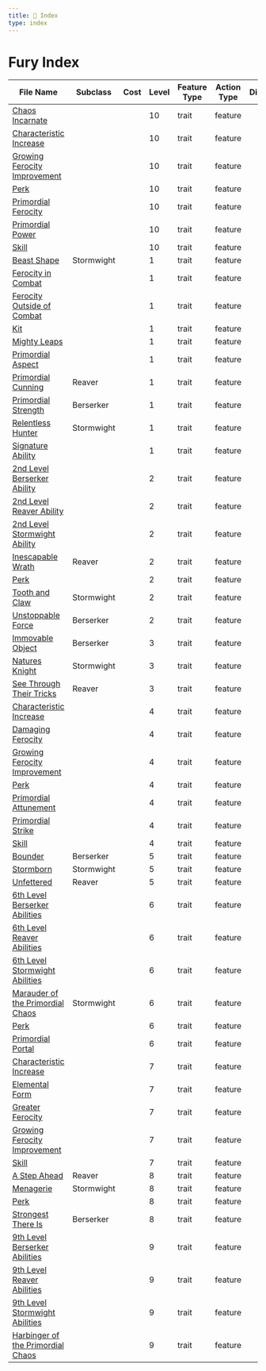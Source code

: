 ```yaml
---
title: 📑 Index
type: index
---
```


# Fury Index

| File Name                                                                                              | Subclass   | Cost | Level | Feature Type | Action Type | Distance | Target |
| ------------------------------------------------------------------------------------------------------ | ---------- | ---- | ----- | ------------ | ----------- | -------- | ------ |
| [Chaos Incarnate](../10th-Level%20Features/Chaos%20Incarnate)                                          |            |      | 10    | trait        | feature     |          |        |
| [Characteristic Increase](../10th-Level%20Features/Characteristic%20Increase)                          |            |      | 10    | trait        | feature     |          |        |
| [Growing Ferocity Improvement](../10th-Level%20Features/Growing%20Ferocity%20Improvement)              |            |      | 10    | trait        | feature     |          |        |
| [Perk](../10th-Level%20Features/Perk)                                                                  |            |      | 10    | trait        | feature     |          |        |
| [Primordial Ferocity](../10th-Level%20Features/Primordial%20Ferocity)                                  |            |      | 10    | trait        | feature     |          |        |
| [Primordial Power](../10th-Level%20Features/Primordial%20Power)                                        |            |      | 10    | trait        | feature     |          |        |
| [Skill](../10th-Level%20Features/Skill)                                                                |            |      | 10    | trait        | feature     |          |        |
| [Beast Shape](../1st-Level%20Features/Beast%20Shape)                                                   | Stormwight |      | 1     | trait        | feature     |          |        |
| [Ferocity in Combat](../1st-Level%20Features/Ferocity%20in%20Combat)                                   |            |      | 1     | trait        | feature     |          |        |
| [Ferocity Outside of Combat](../1st-Level%20Features/Ferocity%20Outside%20of%20Combat)                 |            |      | 1     | trait        | feature     |          |        |
| [Kit](../1st-Level%20Features/Kit)                                                                     |            |      | 1     | trait        | feature     |          |        |
| [Mighty Leaps](../1st-Level%20Features/Mighty%20Leaps)                                                 |            |      | 1     | trait        | feature     |          |        |
| [Primordial Aspect](../1st-Level%20Features/Primordial%20Aspect)                                       |            |      | 1     | trait        | feature     |          |        |
| [Primordial Cunning](../1st-Level%20Features/Primordial%20Cunning)                                     | Reaver     |      | 1     | trait        | feature     |          |        |
| [Primordial Strength](../1st-Level%20Features/Primordial%20Strength)                                   | Berserker  |      | 1     | trait        | feature     |          |        |
| [Relentless Hunter](../1st-Level%20Features/Relentless%20Hunter)                                       | Stormwight |      | 1     | trait        | feature     |          |        |
| [Signature Ability](../1st-Level%20Features/Signature%20Ability)                                       |            |      | 1     | trait        | feature     |          |        |
| [2nd Level Berserker Ability](../2nd-Level%20Features/2nd%20Level%20Berserker%20Ability)               |            |      | 2     | trait        | feature     |          |        |
| [2nd Level Reaver Ability](../2nd-Level%20Features/2nd%20Level%20Reaver%20Ability)                     |            |      | 2     | trait        | feature     |          |        |
| [2nd Level Stormwight Ability](../2nd-Level%20Features/2nd%20Level%20Stormwight%20Ability)             |            |      | 2     | trait        | feature     |          |        |
| [Inescapable Wrath](../2nd-Level%20Features/Inescapable%20Wrath)                                       | Reaver     |      | 2     | trait        | feature     |          |        |
| [Perk](../2nd-Level%20Features/Perk)                                                                   |            |      | 2     | trait        | feature     |          |        |
| [Tooth and Claw](../2nd-Level%20Features/Tooth%20and%20Claw)                                           | Stormwight |      | 2     | trait        | feature     |          |        |
| [Unstoppable Force](../2nd-Level%20Features/Unstoppable%20Force)                                       | Berserker  |      | 2     | trait        | feature     |          |        |
| [Immovable Object](../3rd-Level%20Features/Immovable%20Object)                                         | Berserker  |      | 3     | trait        | feature     |          |        |
| [Natures Knight](../3rd-Level%20Features/Natures%20Knight)                                             | Stormwight |      | 3     | trait        | feature     |          |        |
| [See Through Their Tricks](../3rd-Level%20Features/See%20Through%20Their%20Tricks)                     | Reaver     |      | 3     | trait        | feature     |          |        |
| [Characteristic Increase](../4th-Level%20Features/Characteristic%20Increase)                           |            |      | 4     | trait        | feature     |          |        |
| [Damaging Ferocity](../4th-Level%20Features/Damaging%20Ferocity)                                       |            |      | 4     | trait        | feature     |          |        |
| [Growing Ferocity Improvement](../4th-Level%20Features/Growing%20Ferocity%20Improvement)               |            |      | 4     | trait        | feature     |          |        |
| [Perk](../4th-Level%20Features/Perk)                                                                   |            |      | 4     | trait        | feature     |          |        |
| [Primordial Attunement](../4th-Level%20Features/Primordial%20Attunement)                               |            |      | 4     | trait        | feature     |          |        |
| [Primordial Strike](../4th-Level%20Features/Primordial%20Strike)                                       |            |      | 4     | trait        | feature     |          |        |
| [Skill](../4th-Level%20Features/Skill)                                                                 |            |      | 4     | trait        | feature     |          |        |
| [Bounder](../5th-Level%20Features/Bounder)                                                             | Berserker  |      | 5     | trait        | feature     |          |        |
| [Stormborn](../5th-Level%20Features/Stormborn)                                                         | Stormwight |      | 5     | trait        | feature     |          |        |
| [Unfettered](../5th-Level%20Features/Unfettered)                                                       | Reaver     |      | 5     | trait        | feature     |          |        |
| [6th Level Berserker Abilities](../6th-Level%20Features/6th%20Level%20Berserker%20Abilities)           |            |      | 6     | trait        | feature     |          |        |
| [6th Level Reaver Abilities](../6th-Level%20Features/6th%20Level%20Reaver%20Abilities)                 |            |      | 6     | trait        | feature     |          |        |
| [6th Level Stormwight Abilities](../6th-Level%20Features/6th%20Level%20Stormwight%20Abilities)         |            |      | 6     | trait        | feature     |          |        |
| [Marauder of the Primordial Chaos](../6th-Level%20Features/Marauder%20of%20the%20Primordial%20Chaos)   | Stormwight |      | 6     | trait        | feature     |          |        |
| [Perk](../6th-Level%20Features/Perk)                                                                   |            |      | 6     | trait        | feature     |          |        |
| [Primordial Portal](../6th-Level%20Features/Primordial%20Portal)                                       |            |      | 6     | trait        | feature     |          |        |
| [Characteristic Increase](../7th-Level%20Features/Characteristic%20Increase)                           |            |      | 7     | trait        | feature     |          |        |
| [Elemental Form](../7th-Level%20Features/Elemental%20Form)                                             |            |      | 7     | trait        | feature     |          |        |
| [Greater Ferocity](../7th-Level%20Features/Greater%20Ferocity)                                         |            |      | 7     | trait        | feature     |          |        |
| [Growing Ferocity Improvement](../7th-Level%20Features/Growing%20Ferocity%20Improvement)               |            |      | 7     | trait        | feature     |          |        |
| [Skill](../7th-Level%20Features/Skill)                                                                 |            |      | 7     | trait        | feature     |          |        |
| [A Step Ahead](../8th-Level%20Features/A%20Step%20Ahead)                                               | Reaver     |      | 8     | trait        | feature     |          |        |
| [Menagerie](../8th-Level%20Features/Menagerie)                                                         | Stormwight |      | 8     | trait        | feature     |          |        |
| [Perk](../8th-Level%20Features/Perk)                                                                   |            |      | 8     | trait        | feature     |          |        |
| [Strongest There Is](../8th-Level%20Features/Strongest%20There%20Is)                                   | Berserker  |      | 8     | trait        | feature     |          |        |
| [9th Level Berserker Abilities](../9th-Level%20Features/9th%20Level%20Berserker%20Abilities)           |            |      | 9     | trait        | feature     |          |        |
| [9th Level Reaver Abilities](../9th-Level%20Features/9th%20Level%20Reaver%20Abilities)                 |            |      | 9     | trait        | feature     |          |        |
| [9th Level Stormwight Abilities](../9th-Level%20Features/9th%20Level%20Stormwight%20Abilities)         |            |      | 9     | trait        | feature     |          |        |
| [Harbinger of the Primordial Chaos](../9th-Level%20Features/Harbinger%20of%20the%20Primordial%20Chaos) |            |      | 9     | trait        | feature     |          |        |
